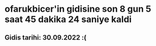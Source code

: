 # ofarukbicer'in gidisine son 8 gun 5 saat 45 dakika 24 saniye kaldi

## Gidis tarihi: 30.09.2022 :(